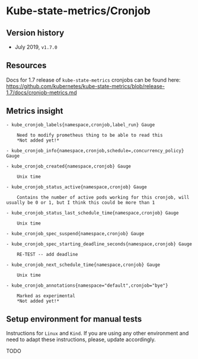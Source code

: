 # Kube-state-metrics/Cronjob

## Version history

- July 2019, `v1.7.0`

## Resources

Docs for 1.7 release of `kube-state-metrics` cronjobs can be found here:
https://github.com/kubernetes/kube-state-metrics/blob/release-1.7/docs/cronjob-metrics.md

## Metrics insight

    - kube_cronjob_labels{namespace,cronjob,label_run} Gauge
        
        Need to modify prometheus thing to be able to read this
        *Not added yet!*

    - kube_cronjob_info{namespace,cronjob,schedule=,concurrency_policy} Gauge

    - kube_cronjob_created{namespace,cronjob} Gauge
        
        Unix time

    - kube_cronjob_status_active{namespace,cronjob} Gauge
        
        Contains the number of active pods working for this cronjob, will usually be 0 or 1, but I think this could be more than 1

    - kube_cronjob_status_last_schedule_time{namespace,cronjob} Gauge
        
        Unix time

    - kube_cronjob_spec_suspend{namespace,cronjob} Gauge

    - kube_cronjob_spec_starting_deadline_seconds{namespace,cronjob} Gauge
            
        RE-TEST -- add deadline

    - kube_cronjob_next_schedule_time{namespace,cronjob} Gauge
        
        Unix time

    - kube_cronjob_annotations{namespace="default",cronjob="bye"}
        
        Marked as experimental
        *Not added yet!*

## Setup environment for manual tests


Instructions for `Linux` and `Kind`. If you are using any other environment and need to adapt these instructions, please, update accordingly.

TODO












